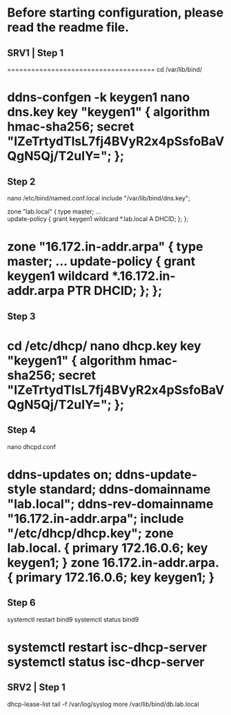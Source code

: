 # Before starting configuration, please read the readme file. 
## SRV1 | Step 1 
=====================================
cd /var/lib/bind/

ddns-confgen -k keygen1
nano dns.key
key "keygen1" {
        algorithm hmac-sha256;
        secret "IZeTrtydTlsL7fj4BVyR2x4pSsfoBaVQgN5Qj/T2uIY=";
};
===============================================
## Step 2 
nano /etc/bind/named.conf.local
include "/var/lib/bind/dns.key";

zone "lab.local" {
    type master;
    ...    
    update-policy {
        grant keygen1 wildcard *.lab.local A DHCID;
    };
};

zone "16.172.in-addr.arpa" {
    type master;
    ...
    update-policy {
            grant keygen1 wildcard *.16.172.in-addr.arpa PTR DHCID;
    };
};
=======================================
## Step 3 
cd /etc/dhcp/
nano dhcp.key
key "keygen1" {
        algorithm hmac-sha256;
        secret "IZeTrtydTlsL7fj4BVyR2x4pSsfoBaVQgN5Qj/T2uIY=";
};
=============================================
## Step 4 
nano dhcpd.conf

ddns-updates on;
ddns-update-style standard;
ddns-domainname "lab.local";
ddns-rev-domainname "16.172.in-addr.arpa";
include "/etc/dhcp/dhcp.key";
zone lab.local. {
    primary 172.16.0.6;
    key keygen1;
}
zone 16.172.in-addr.arpa. {
    primary 172.16.0.6;
    key keygen1;
}
======================================
## Step 6

systemctl restart bind9
systemctl status bind9

systemctl restart isc-dhcp-server
systemctl status isc-dhcp-server
======================================
## SRV2 | Step 1









dhcp-lease-list 
tail -f /var/log/syslog
more /var/lib/bind/db.lab.local


